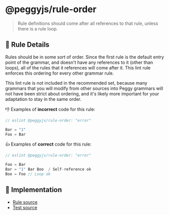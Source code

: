 # @peggyjs/rule-order

> Rule definitions should come after all references to that rule, unless there
> is a rule loop.

## 📖 Rule Details

Rules should be in some sort of order.  Since the first rule is the default
entry point of the grammar, and doesn't have any references to it (other than
loops), all of the rules that it references will come after it.  This lint
rule enforces this ordering for every other grammar rule.

This lint rule is not included in the recommended set, because many grammars
that you will modify from other sources into Peggy grammars will not have been
strict about ordering, and it's likely more important for your adaptation to
stay in the same order.

:-1: Examples of **incorrect** code for this rule:

```peg.js
// eslint @peggyjs/rule-order: "error"

Bar = "1"
Foo = Bar
```

:+1: Examples of **correct** code for this rule:

```peg.js
// eslint @peggyjs/rule-order: "error"

Foo = Bar
Bar = "1" Bar Boo  / Self-reference ok
Boo = Foo // Loop ok
```

## 🔎 Implementation

- [Rule source](../../src/rules/rule-order.ts)
- [Test source](../../test/rules/rule-order.test.js)
